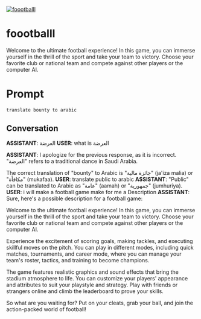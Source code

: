 
[![foootballl](https://flow-prompt-covers.s3.us-west-1.amazonaws.com/icon/illustrative/illus_6.png)]()
# foootballl 
Welcome to the ultimate football experience! In this game, you can immerse yourself in the thrill of the sport and take your team to victory. Choose your favorite club or national team and compete against other players or the computer AI.

# Prompt

```
translate bounty to arabic
```

## Conversation

**ASSISTANT**: العرضة
**USER**: what is العرضة




**ASSISTANT**: I apologize for the previous response, as it is incorrect. "العرضة" refers to a traditional dance in Saudi Arabia.



The correct translation of "bounty" to Arabic is "جائزة مالية" (ja'iza malia) or "مكافأة" (mukafaa).
**USER**: translate public to arabic
**ASSISTANT**: "Public" can be translated to Arabic as "عامة" (aamah) or "جمهورية" (jumhuriya).
**USER**: i will make a football game make for me a Description 
**ASSISTANT**: Sure, here's a possible description for a football game:



Welcome to the ultimate football experience! In this game, you can immerse yourself in the thrill of the sport and take your team to victory. Choose your favorite club or national team and compete against other players or the computer AI.



Experience the excitement of scoring goals, making tackles, and executing skillful moves on the pitch. You can play in different modes, including quick matches, tournaments, and career mode, where you can manage your team's roster, tactics, and training to become champions.



The game features realistic graphics and sound effects that bring the stadium atmosphere to life. You can customize your players' appearance and attributes to suit your playstyle and strategy. Play with friends or strangers online and climb the leaderboard to prove your skills.



So what are you waiting for? Put on your cleats, grab your ball, and join the action-packed world of football!


